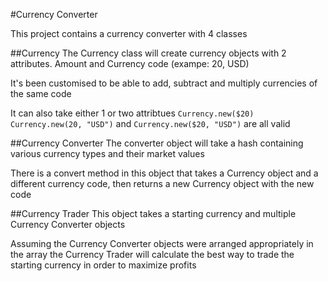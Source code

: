 #Currency Converter

This project contains a currency converter with 4 classes

##Currency
The Currency class will create currency objects with 2 attributes. Amount and Currency code (exampe: 20, USD)

It's been customised to be able to add, subtract and multiply currencies of the same code

It can also take either 1 or two attribtues
`Currency.new($20)` `Currency.new(20, "USD")` and `Currency.new($20, "USD")` are all valid

##Currency Converter
The converter object will take a hash containing various currency types and their market values

There is a convert method in this object that takes a Currency object and a different currency code, then returns a new Currency object with the new code

##Currency Trader
This object takes a starting currency and multiple Currency Converter objects

Assuming the Currency Converter objects were arranged appropriately in the array the Currency Trader will calculate the best way to trade the starting currency in order to maximize profits